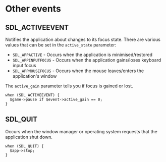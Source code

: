 # Other events

## SDL_ACTIVEEVENT

Notifies the application about changes to its focus state.  There are
various values that can be set in the `active_state` parameter:

 * `SDL_APPACTIVE` - Occurs when the application is
   minimised/restored
 * `SDL_APPINPUTFOCUS` - Occurs when the application gains/loses
   keyboard input focus
 * `SDL_APPMOUSEFOCUS` - Occurs when the mouse leaves/enters the
   application's window

The `active_gain` parameter tells you if focus is gained or lost.

    when (SDL_ACTIVEEVENT) {
      $game->pause if $event->active_gain == 0;
    }

## SDL_QUIT

Occurs when the window manager or operating system requests that the
application shut down.

    when (SDL_QUIT) {
      $app->stop;
    }
